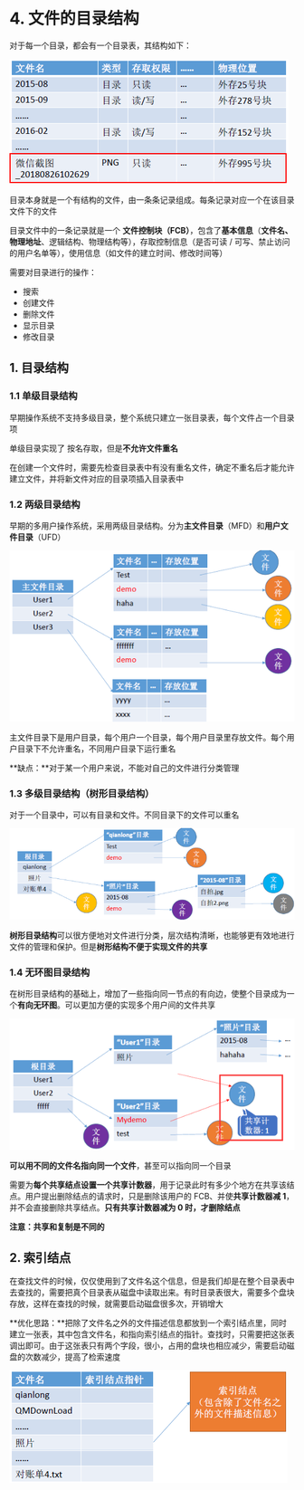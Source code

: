 # 4. 文件的目录结构

对于每一个目录，都会有一个目录表，其结构如下：

![](../.gitbook/assets/image%20%2892%29.png)

目录本身就是一个有结构的文件，由一条条记录组成。每条记录对应一个在该目录文件下的文件

目录文件中的一条记录就是一个 **文件控制块（FCB）**，包含了**基本信息**（**文件名、物理地址**、逻辑结构、物理结构等），存取控制信息（是否可读 / 可写、禁止访问的用户名单等），使用信息（如文件的建立时间、修改时间等）

需要对目录进行的操作：

* 搜索
* 创建文件
* 删除文件
* 显示目录
* 修改目录

## 1. 目录结构

### 1.1 单级目录结构

早期操作系统不支持多级目录，整个系统只建立一张目录表，每个文件占一个目录项

单级目录实现了 按名存取，但是**不允许文件重名**

在创建一个文件时，需要先检查目录表中有没有重名文件，确定不重名后才能允许建立文件，并将新文件对应的目录项插入目录表中

### 1.2 两级目录结构

早期的多用户操作系统，采用两级目录结构。分为**主文件目录**（MFD）和**用户文件目录**（UFD）

![](../.gitbook/assets/image%20%28102%29.png)

主文件目录下是用户目录，每个用户一个目录，每个用户目录里存放文件。每个用户目录下不允许重名，不同用户目录下运行重名

**缺点：**对于某一个用户来说，不能对自己的文件进行分类管理

### 1.3 多级目录结构（树形目录结构）

对于一个目录中，可以有目录和文件。不同目录下的文件可以重名

![](../.gitbook/assets/image%20%2899%29.png)

**树形目录结构**可以很方便地对文件进行分类，层次结构清晰，也能够更有效地进行文件的管理和保护。但是**树形结构不便于实现文件的共享**

### 1.4 无环图目录结构

在树形目录结构的基础上，增加了一些指向同一节点的有向边，使整个目录成为一个**有向无环图**。可以更加方便的实现多个用户间的文件共享

![](../.gitbook/assets/image%20%2896%29.png)

**可以用不同的文件名指向同一个文件**，甚至可以指向同一个目录

需要为**每个共享结点设置一个共享计数器**，用于记录此时有多少个地方在共享该结点。用户提出删除结点的请求时，只是删除该用户的 FCB、并使**共享计数器减 1**，并不会直接删除共享结点。**只有共享计数器减为 0 时，才删除结点**

**注意：共享和复制是不同的**

## 2. 索引结点

在查找文件的时候，仅仅使用到了文件名这个信息，但是我们却是在整个目录表中去查找的，需要把真个目录表从磁盘中读取出来。有时目录表很大，需要多个盘块存放，这样在查找的时候，就需要启动磁盘很多次，开销增大

**优化思路：**把除了文件名之外的文件描述信息都放到一个索引结点里，同时建立一张表，其中包含文件名，和指向索引结点的指针。查找时，只需要把这张表调出即可。由于这张表只有两个字段，很小，占用的盘块也相应减少，需要启动磁盘的次数减少，提高了检索速度

![](../.gitbook/assets/image%20%28109%29.png)



